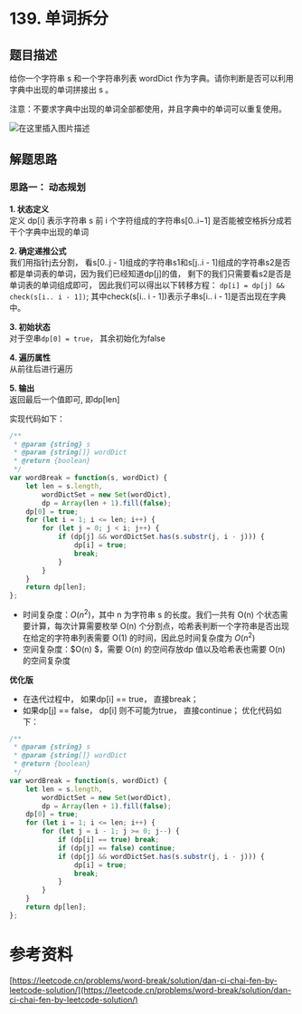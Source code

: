 
# 139. 单词拆分
## 题目描述
给你一个字符串 s 和一个字符串列表 wordDict 作为字典。请你判断是否可以利用字典中出现的单词拼接出 s 。

注意：不要求字典中出现的单词全部都使用，并且字典中的单词可以重复使用。  

![在这里插入图片描述](https://img-blog.csdnimg.cn/c8717946f69b4f19aa599f436744af56.png)


## 解题思路
### 思路一： 动态规划  
**1. 状态定义**  
定义 dp[i] 表示字符串 s 前 i 个字符组成的字符串s[0..i−1] 是否能被空格拆分成若干个字典中出现的单词 

**2. 确定递推公式**  
我们用指针j去分割， 看s[0..j - 1]组成的字符串s1和s[j..i - 1]组成的字符串s2是否都是单词表的单词，因为我们已经知道dp[j]的值， 剩下的我们只需要看s2是否是单词表的单词组成即可， 因此我们可以得出以下转移方程：  `dp[i] = dp[j] && check(s[i.. i - 1])`; 其中check(s[i.. i - 1])表示子串s[i.. i - 1]是否出现在字典中。  

**3. 初始状态**  
对于空串`dp[0] = true`， 其余初始化为false

**4. 遍历属性**  
 从前往后进行遍历 
 
**5. 输出**  
返回最后一个值即可, 即dp[len]

实现代码如下：  

```javascript
/**
 * @param {string} s
 * @param {string[]} wordDict
 * @return {boolean}
 */
var wordBreak = function(s, wordDict) {
    let len = s.length, 
        wordDictSet = new Set(wordDict),
        dp = Array(len + 1).fill(false);
    dp[0] = true;
    for (let i = 1; i <= len; i++) {
        for (let j = 0; j < i; j++) {
            if (dp[j] && wordDictSet.has(s.substr(j, i - j))) {
                dp[i] = true;
                break;
            }
        }
    }
    return dp[len];
};

```
- 时间复杂度：$O(n^2)$，其中 n 为字符串 s 的长度。我们一共有 O(n) 个状态需要计算，每次计算需要枚举 O(n) 个分割点，哈希表判断一个字符串是否出现在给定的字符串列表需要 O(1) 的时间，因此总时间复杂度为 $O(n^2)$
- 空间复杂度：$O(n) $，需要 O(n) 的空间存放dp 值以及哈希表也需要 O(n) 的空间复杂度 

**优化版**
- 在迭代过程中， 如果dp[i] == true， 直接break；
- 如果dp[j] == false， dp[i] 则不可能为true， 直接continue；
优化代码如下：  

```javascript
/**
 * @param {string} s
 * @param {string[]} wordDict
 * @return {boolean}
 */
var wordBreak = function(s, wordDict) {
    let len = s.length, 
        wordDictSet = new Set(wordDict),
        dp = Array(len + 1).fill(false);
    dp[0] = true;
    for (let i = 1; i <= len; i++) {
        for (let j = i - 1; j >= 0; j--) {
            if (dp[i] == true) break;
            if (dp[j] == false) continue;
            if (dp[j] && wordDictSet.has(s.substr(j, i - j))) {
                dp[i] = true;
                break;
            }
        }
    }
    return dp[len];
};
```



# 参考资料 
[https://leetcode.cn/problems/word-break/solution/dan-ci-chai-fen-by-leetcode-solution/](https://leetcode.cn/problems/word-break/solution/dan-ci-chai-fen-by-leetcode-solution/)